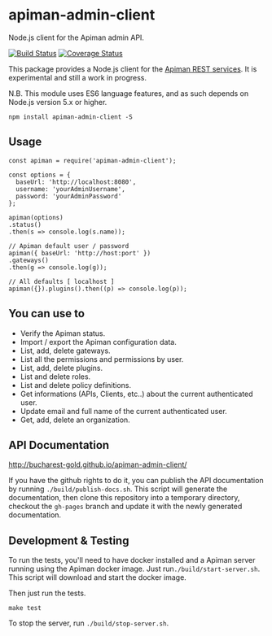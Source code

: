 # apiman-admin-client

Node.js client for the Apiman admin API.

[![Build Status](https://travis-ci.org/bucharest-gold/apiman-admin-client.svg?branch=master)](https://travis-ci.org/bucharest-gold/apiman-admin-client)
[![Coverage Status](https://coveralls.io/repos/github/bucharest-gold/apiman-admin-client/badge.svg?branch=master)](https://coveralls.io/github/bucharest-gold/apiman-admin-client?branch=master)

This package provides a Node.js client for the [Apiman REST services][1].
It is experimental and still a work in progress.

N.B. This module uses ES6 language features, and as such depends on Node.js version 5.x
or higher.

    npm install apiman-admin-client -S

## Usage
    const apiman = require('apiman-admin-client');

    const options = {
      baseUrl: 'http://localhost:8080',
      username: 'yourAdminUsername',
      password: 'yourAdminPassword'
    };

    apiman(options)
    .status()
    .then(s => console.log(s.name));
    
    // Apiman default user / password 
    apiman({ baseUrl: 'http://host:port' })
    .gateways()
    .then(g => console.log(g));
    
    // All defaults [ localhost ]
    apiman({}).plugins().then((p) => console.log(p));

## You can use to

* Verify the Apiman status.
* Import / export the Apiman configuration data.
* List, add, delete gateways.
* List all the permissions and permissions by user.
* List, add, delete plugins.
* List and delete roles.
* List and delete policy definitions.
* Get informations (APIs, Clients, etc..) about the current authenticated user.
* Update email and full name of the current authenticated user.
* Get, add, delete an organization. 

## API Documentation

http://bucharest-gold.github.io/apiman-admin-client/

If you have the github rights to do it, you can publish the API documentation by running
`./build/publish-docs.sh`. This script will generate the documentation, then clone this
repository into a temporary directory, checkout the `gh-pages` branch and update it with
the newly generated documentation.

## Development & Testing

To run the tests, you'll need to have docker installed and a Apiman server running using the 
Apiman docker image. Just run`./build/start-server.sh`. This script will download and start the docker
image.

Then just run the tests.

    make test

To stop the server, run `./build/stop-server.sh`.

[1]: http://www.apiman.io/latest/api-manager-restdocs.html